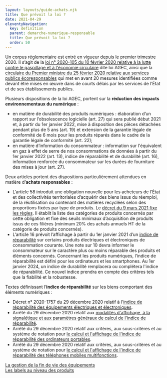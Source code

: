 ```yaml
---
layout: layouts/guide-achats.njk
title: Que prévoit la loi ?
date: 2021-04-29
eleventyNavigation:
  key: definition
  parent: demarche-numerique-responsable
  title: Que prévoit la loi ?
  order: 50
---
```


Un corpus réglementaire est entré en vigueur depuis le premier trimestre 2020. Il s’agit de la [loi n° 2020-105 du 10 février 2020 relative à la lutte contre le gaspillage et à l'économie circulaire](https://www.ecologie.gouv.fr/loi-anti-gaspillage-economie-circulaire-1) dite loi AGEC, ainsi que la [circulaire du Premier ministre du 25 février 2020 relative aux services publics écoresponsables](https://www.legifrance.gouv.fr/download/pdf/circ?id=44936) qui met en avant 20 mesures identifiées comme devant être mises en œuvre dans de courts délais par les services de l’État et de ses établissements publics.
 
Plusieurs dispositions de la loi AGEC, portent sur la **réduction des impacts environnementaux du numérique** : 

*	en matière de durabilité des produits numériques : élaboration d’un rapport sur l’obsolescence logicielle (art. 27) qui sera publié début 2021 et, à partir du 1er janvier 2022, mise à disposition des pièces détachées pendant plus de 5 ans (art. 19) et extension de la garantie légale de conformité de 6 mois pour les produits réparés dans le cadre de la garantie légale de conformité (art. 22);
*	en matière d’information du consommateur : information sur l'équivalent en gaz à effet de serre de nos consommations de données à partir du 1er janvier 2022 (art. 13), indice de réparabilité et de durabilité (art. 16), information renforcée du consommateur sur les durées de fourniture des mises à jour (art. 27).

Deux articles portent des dispositions particulièrement attendues en matière d’**achats responsables** :

*	L’article 58 introduit une obligation nouvelle pour les acheteurs de l’État et des collectivités territoriales d’acquérir des biens issus du réemploi, de la réutilisation ou contenant des matières recyclées selon des proportions fixées par type de produits. Le [décret du 9 mars 2021 fixe les règles](https://www.legifrance.gouv.fr/jorf/id/JORFTEXT000043231546). Il établit la liste des catégories de produits concernés par cette obligation et fixe des seuils minimaux d’acquisition de produits issus de ces filières (minimum 20% des achats annuels HT de la catégorie de produits concernés).
*	L’article 16 prévoit l’affichage à partir du 1er janvier 2021 d’un [indice de réparabilité](https://www.ecologie.gouv.fr/indice-reparabilite) sur certains produits électriques et électroniques de consommation courante. Une note sur 10 devra informer le consommateur sur le caractère plus ou moins réparable des produits et éléments concernés. Concernant les produits numériques, l’indice de réparabilité est défini pour les ordinateurs et les smartphones. Au 1er janvier 2024, un indice de durabilité remplacera ou complétera l'indice de réparabilité. Ce nouvel indice prendra en compte des critères tels que la fiabilité et la robustesse.

Textes définissant l’**indice de réparabilité** sur les biens comportant des éléments numériques :

*	Décret n° 2020-1757 du 29 décembre 2020 relatif à l'[indice de réparabilité des équipements électriques et électroniques](https://www.legifrance.gouv.fr/jorf/id/JORFTEXT000042837821).
*	Arrêté du 29 décembre 2020 relatif aux [modalités d'affichage, à la signalétique et aux paramètres généraux de calcul de l'indice de réparabilité](https://www.legifrance.gouv.fr/jorf/id/JORFTEXT000042838100).
*	Arrêté du 29 décembre 2020 relatif aux critères, aux sous-critères et au système de notation pour [le calcul et l'affichage de l'indice de réparabilité des ordinateurs portables](https://www.legifrance.gouv.fr/jorf/id/JORFTEXT000042838127).
*	Arrêté du 29 décembre 2020 relatif aux critères, aux sous-critères et au système de notation pour [le calcul et l'affichage de l'indice de réparabilité des téléphones mobiles multifonctions](https://www.legifrance.gouv.fr/jorf/id/JORFTEXT000042838138).

<div class="fr-grid-row fr-grid-row--gutters">
  <div class="fr-col-12 fr-col-sm-6 fr-col-md-6">
    <a class="fr-link fr-fi-arrow-left-line fr-link--icon-left" href="/publications/guide-pratique-achats-numeriques-responsables/demarche-numerique-responsable/fin-de-vie/">La gestion de la fin de vie des équipements</a>
  </div>
  
  <div class="fr-col-12 fr-col-sm-6 fr-col-md-6 text-align--right">
    <a class="fr-link fr-fi-arrow-right-line fr-link--icon-right" href="/publications/guide-pratique-achats-numeriques-responsables/labels/produits/">Les labels au niveau des produits</a>
  </div>
</div>
